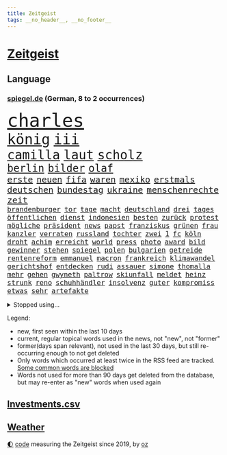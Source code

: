 ```yaml
---
title: Zeitgeist
tags: __no_header__, __no_footer__
---
```


# [Zeitgeist](https://oliz.io/zeitgeist/)

## Language

<h3><a href="https://www.spiegel.de" target="_blank">spiegel.de</a> (German, 8 to 2 occurrences)</h3>
<p style="font-family:monospace">
<span style="font-size:32pt"><a href="news_links.html#charles" class="current">charles</a></span>
<br>
<span style="font-size:25pt"><a href="news_links.html#könig" class="current">könig</a></span>
<span style="font-size:25pt"><a href="news_links.html#iii" class="current">iii</a></span>
<br>
<span style="font-size:22pt"><a href="news_links.html#camilla" class="current">camilla</a></span>
<span style="font-size:22pt"><a href="news_links.html#laut" class="current">laut</a></span>
<span style="font-size:22pt"><a href="news_links.html#scholz" class="current">scholz</a></span>
<br>
<span style="font-size:18pt"><a href="news_links.html#berlin" class="current">berlin</a></span>
<span style="font-size:18pt"><a href="news_links.html#bilder" class="current">bilder</a></span>
<span style="font-size:18pt"><a href="news_links.html#olaf" class="current">olaf</a></span>
<br>
<span style="font-size:15pt"><a href="news_links.html#erste" class="current">erste</a></span>
<span style="font-size:15pt"><a href="news_links.html#neuen" class="current">neuen</a></span>
<span style="font-size:15pt"><a href="news_links.html#fifa" class="current">fifa</a></span>
<span style="font-size:15pt"><a href="news_links.html#waren" class="current">waren</a></span>
<span style="font-size:15pt"><a href="news_links.html#mexiko" class="current">mexiko</a></span>
<span style="font-size:15pt"><a href="news_links.html#erstmals" class="current">erstmals</a></span>
<span style="font-size:15pt"><a href="news_links.html#deutschen" class="current">deutschen</a></span>
<span style="font-size:15pt"><a href="news_links.html#bundestag" class="current">bundestag</a></span>
<span style="font-size:15pt"><a href="news_links.html#ukraine" class="current">ukraine</a></span>
<span style="font-size:15pt"><a href="news_links.html#menschenrechte" class="new">menschenrechte</a></span>
<span style="font-size:15pt"><a href="news_links.html#zeit" class="current">zeit</a></span>
<br>
<span style="font-size:12pt"><a href="news_links.html#brandenburger" class="current">brandenburger</a></span>
<span style="font-size:12pt"><a href="news_links.html#tor" class="current">tor</a></span>
<span style="font-size:12pt"><a href="news_links.html#tage" class="current">tage</a></span>
<span style="font-size:12pt"><a href="news_links.html#macht" class="current">macht</a></span>
<span style="font-size:12pt"><a href="news_links.html#deutschland" class="current">deutschland</a></span>
<span style="font-size:12pt"><a href="news_links.html#drei" class="current">drei</a></span>
<span style="font-size:12pt"><a href="news_links.html#tages" class="current">tages</a></span>
<span style="font-size:12pt"><a href="news_links.html#öffentlichen" class="current">öffentlichen</a></span>
<span style="font-size:12pt"><a href="news_links.html#dienst" class="current">dienst</a></span>
<span style="font-size:12pt"><a href="news_links.html#indonesien" class="current">indonesien</a></span>
<span style="font-size:12pt"><a href="news_links.html#besten" class="current">besten</a></span>
<span style="font-size:12pt"><a href="news_links.html#zurück" class="current">zurück</a></span>
<span style="font-size:12pt"><a href="news_links.html#protest" class="current">protest</a></span>
<span style="font-size:12pt"><a href="news_links.html#mögliche" class="current">mögliche</a></span>
<span style="font-size:12pt"><a href="news_links.html#präsident" class="current">präsident</a></span>
<span style="font-size:12pt"><a href="news_links.html#news" class="current">news</a></span>
<span style="font-size:12pt"><a href="news_links.html#papst" class="current">papst</a></span>
<span style="font-size:12pt"><a href="news_links.html#franziskus" class="current">franziskus</a></span>
<span style="font-size:12pt"><a href="news_links.html#grünen" class="current">grünen</a></span>
<span style="font-size:12pt"><a href="news_links.html#frau" class="current">frau</a></span>
<span style="font-size:12pt"><a href="news_links.html#kanzler" class="current">kanzler</a></span>
<span style="font-size:12pt"><a href="news_links.html#verraten" class="current">verraten</a></span>
<span style="font-size:12pt"><a href="news_links.html#russland" class="current">russland</a></span>
<span style="font-size:12pt"><a href="news_links.html#tochter" class="current">tochter</a></span>
<span style="font-size:12pt"><a href="news_links.html#zwei" class="current">zwei</a></span>
<span style="font-size:12pt"><a href="news_links.html#1" class="current">1</a></span>
<span style="font-size:12pt"><a href="news_links.html#fc" class="current">fc</a></span>
<span style="font-size:12pt"><a href="news_links.html#köln" class="current">köln</a></span>
<span style="font-size:12pt"><a href="news_links.html#droht" class="current">droht</a></span>
<span style="font-size:12pt"><a href="news_links.html#achim" class="new">achim</a></span>
<span style="font-size:12pt"><a href="news_links.html#erreicht" class="current">erreicht</a></span>
<span style="font-size:12pt"><a href="news_links.html#world" class="current">world</a></span>
<span style="font-size:12pt"><a href="news_links.html#press" class="new">press</a></span>
<span style="font-size:12pt"><a href="news_links.html#photo" class="new">photo</a></span>
<span style="font-size:12pt"><a href="news_links.html#award" class="new">award</a></span>
<span style="font-size:12pt"><a href="news_links.html#bild" class="current">bild</a></span>
<span style="font-size:12pt"><a href="news_links.html#gewinner" class="current">gewinner</a></span>
<span style="font-size:12pt"><a href="news_links.html#stehen" class="current">stehen</a></span>
<span style="font-size:12pt"><a href="news_links.html#spiegel" class="current">spiegel</a></span>
<span style="font-size:12pt"><a href="news_links.html#polen" class="current">polen</a></span>
<span style="font-size:12pt"><a href="news_links.html#bulgarien" class="current">bulgarien</a></span>
<span style="font-size:12pt"><a href="news_links.html#getreide" class="new">getreide</a></span>
<span style="font-size:12pt"><a href="news_links.html#rentenreform" class="current">rentenreform</a></span>
<span style="font-size:12pt"><a href="news_links.html#emmanuel" class="current">emmanuel</a></span>
<span style="font-size:12pt"><a href="news_links.html#macron" class="current">macron</a></span>
<span style="font-size:12pt"><a href="news_links.html#frankreich" class="current">frankreich</a></span>
<span style="font-size:12pt"><a href="news_links.html#klimawandel" class="current">klimawandel</a></span>
<span style="font-size:12pt"><a href="news_links.html#gerichtshof" class="current">gerichtshof</a></span>
<span style="font-size:12pt"><a href="news_links.html#entdecken" class="current">entdecken</a></span>
<span style="font-size:12pt"><a href="news_links.html#rudi" class="current">rudi</a></span>
<span style="font-size:12pt"><a href="news_links.html#assauer" class="new">assauer</a></span>
<span style="font-size:12pt"><a href="news_links.html#simone" class="current">simone</a></span>
<span style="font-size:12pt"><a href="news_links.html#thomalla" class="new">thomalla</a></span>
<span style="font-size:12pt"><a href="news_links.html#mehr" class="current">mehr</a></span>
<span style="font-size:12pt"><a href="news_links.html#gehen" class="current">gehen</a></span>
<span style="font-size:12pt"><a href="news_links.html#gwyneth" class="current">gwyneth</a></span>
<span style="font-size:12pt"><a href="news_links.html#paltrow" class="current">paltrow</a></span>
<span style="font-size:12pt"><a href="news_links.html#skiunfall" class="new">skiunfall</a></span>
<span style="font-size:12pt"><a href="news_links.html#meldet" class="current">meldet</a></span>
<span style="font-size:12pt"><a href="news_links.html#heinz" class="current">heinz</a></span>
<span style="font-size:12pt"><a href="news_links.html#strunk" class="new">strunk</a></span>
<span style="font-size:12pt"><a href="news_links.html#reno" class="new">reno</a></span>
<span style="font-size:12pt"><a href="news_links.html#schuhhändler" class="new">schuhhändler</a></span>
<span style="font-size:12pt"><a href="news_links.html#insolvenz" class="current">insolvenz</a></span>
<span style="font-size:12pt"><a href="news_links.html#guter" class="current">guter</a></span>
<span style="font-size:12pt"><a href="news_links.html#kompromiss" class="current">kompromiss</a></span>
<span style="font-size:12pt"><a href="news_links.html#etwas" class="current">etwas</a></span>
<span style="font-size:12pt"><a href="news_links.html#sehr" class="current">sehr</a></span>
<span style="font-size:12pt"><a href="news_links.html#artefakte" class="new">artefakte</a></span>
</p>
<details>
<summary>Stopped using...</summary>
<p class="former" style="font-size:12pt">
gerüchte(889) regel(889) bayerische(888) reiche(888) maskenpflicht(887) november(887) privaten(887) software(887) hacker(886) hinaus(886) verdient(886) wunsch(886) fdpchef(885) maß(885) niederländische(885) schlug(885) verkündet(885) entdeckung(884) geboren(884) halle(884) kamera(884) leistung(884) nigeria(884) niveau(884) standort(884) bedeuten(883) duell(883) kandidaten(883) landesregierung(883) rand(883) rettet(883) fahrt(882) gastgeber(882) herbst(882) jahrzehntelang(882) joachim(882) kochen(882) locker(882) müller(882) reißt(882) beispiel(881) berufung(881) feuerwehr(881) geschäfte(881) gestoßen(881) jörg(881) lebte(881) londoner(881) monatelang(881) premiere(881) senken(881) verhängen(881) egal(880) kriminellen(880) wofür(880) csuchef(879) gutes(879) holen(879) leid(879) stürzte(879) einreisen(878) schildert(878) versteigert(878) dementiert(877) eingereicht(877) flüchtlingen(877) größer(877) null(877) preisen(877) zoo(877) bedeutung(876) endete(876) islamischer(876) meinem(876) amnesty(875) auswahl(875) brasiliens(875) erinnern(875) geheimnis(875) islamischen(875) stattfinden(875) suspendiert(875) voraus(875) befreien(874) konjunktur(874) produzieren(874) veranstalter(874) vergessen(874) feld(873) form(873) befreit(872) beleidigt(872) distanziert(872) sinnvoll(872) tragödie(872) verbände(872) oppositionelle(871) regiert(871) reiste(871) schaffte(871) vorstellen(871) wies(871) dich(870) i(870) meinungsfreiheit(870) schlimmste(870) teenager(870) wähler(870) bewegen(869) erlebte(869) extremen(869) vorsprung(869) abschaffen(868) echten(868) gestürzt(868) hotels(868) zweimal(868) kehrte(867) dran(865) vorne(865) bob(864) schnellen(864) drogen(863) enttäuschung(863) müsste(863) präsidentin(863) auflagen(862) warm(862) gesundheitsministerium(861) kabul(861) erfolgreichsten(860) iphone(860) cduchef(859) entschuldigung(859) rechtzeitig(859) behalten(858) steffen(858) richard(856) empfehlung(854) präsenz(854) chats(852) kräfte(850) solchen(850) uhaft(849) kindheit(846) wirbel(846) einkommen(845) ursprünglich(840) geflohen(833) kanadas(832) ausgetragen(828) abschluss(821) größe(813) nick(799) währung(774) zusätzlichen(772) fotografiert(769) karriereende(757) lehrerin(753) finanziellen(737) gregor(722) bewirbt(709) blut(700) stoltenberg(688) finanziert(685) militärische(677) schwerste(660) spiegelreporter(646) seither(630) wenigsten(626) drohenden(623) inflationsrate(622) leichten(622) irre(618) australischen(607) ralf(603) präsentierte(593) ausgefallen(592) lebten(589) inszenieren(587) gesund(586) dörfer(579) gestern(573) anlage(564) heiße(555) wirtschaftskrise(555) 73(549) teamkollege(543) telefoniert(538) schnelles(537) gesetzentwurf(532) abhängigkeit(528) bekräftigt(526) kurze(521) ruhestand(519) verschlechtert(515) direkte(509) eingefroren(505) weißer(505) rhein(504) geheimdienste(498) ungewöhnliche(498) obersten(493) menschlichkeit(492) generationen(488) oberlandesgericht(488) tödlichem(487) nutzung(486) versuche(486) eindringlichen(484) summen(484) rande(482) 77(478) trip(478) laura(475) einfacher(468) waffenruhe(465) dürr(455) emotional(454) einzig(447) energieversorgung(446) falsches(446) bronze(444) ersatz(443) borrell(442) zerstörung(440) g7staaten(439) model(436) sanitäter(435) ansprüche(434) flugzeugen(432) hinzu(432) cool(429) ring(428) vettel(426) untergang(424) vorm(423) berichteten(422) wandern(422) bonn(421) abhalten(419) 2002(417) albert(411) klitschko(409) journalismus(406) krankheiten(403) fremd(398) 350(394) schätzt(387) sitz(387) bejubelt(385) klug(384) torwart(384) don(377) vorab(376) verübt(375) interessiert(374) verspätet(372) dubiosen(370) zurückgewiesen(369) fünften(367) stoff(367) unmittelbar(364) ankommt(363) rekordtief(363) fußballspiel(362) hochschule(360) töchter(360) söhne(357) hochrangigen(355) bargeld(353) exfreundin(353) sexismus(351) starkes(350) organisierte(345) andrej(343) spekulationen(343) tankrabatt(343) abgrund(341) oligarch(340) ball(337) strategisch(337) freundinnen(336) g7(336) austria(334) geist(333) fußballerinnen(332) auslösen(329) gearbeitet(328) schwerverletzte(326) einsetzt(324) usdollar(322) ausbeutung(319) bayreuth(316) klopp(315) recherchen(314) gepäck(309) schau(309) verdrängen(309) fragwürdige(308) trocken(306) verschwanden(303) harter(302) verbliebenen(301) mobbing(299) carlo(296) zumutung(295) verdrängt(293) mordfall(292) syrischen(292) zeremonie(292) beatles(291) vermittelte(291) kaiserslautern(290) tiefer(286) regierungsbildung(285) belegt(284) laufender(284) exmann(283) brittney(282) griner(282) kapazitäten(281) besseren(279) 54(275) geschrumpft(273) bestimmter(272) zwillinge(270) übung(269) internationales(267) jimmy(267) hubert(266) unentschieden(266) möbel(265) terrororganisation(263) plädieren(262) alzheimer(261) neustart(261) setzten(260) ängste(260) feuert(258) fehlten(257) bruttoinlandsprodukt(256) instrument(255) kampagne(255) nahrung(255) genauer(254) golfstaat(254) heim(254) bundeskartellamt(253) verteilen(253) deutsch(252) geschichtenewsletter(252) hanna(252) sehe(251) bemerkenswert(250) comingout(249) l(247) diente(246) verzeichnet(246) berlinneukölln(245) gestrandete(244) koffer(244) saale(243) kontroversen(242) zuhause(242) fasst(240) pipeline(240) solches(239) verleihung(239) fassungslos(238) legal(238) flugzeugbauer(236) folgten(236) victoria(236) wiedersehen(236) energiesektor(234) schönheitsideale(230) glücklichen(228) üppige(227) blackout(226) waffensysteme(226) antony(225) tode(225) kommunizieren(224) feierabend(223) lokalen(222) erhielten(221) island(221) flüsse(220) technisch(220) gelohnt(219) lizzo(218) nebenwirkungen(217) durchzusetzen(215) nation(214) komplikationen(213) parken(213) zahlte(213) heidenheim(212) traten(212) twitteraccount(212) geistlichen(210) selbstbewusst(210) katastrophenschutz(208) ganzes(207) gaspreis(207) beseitigt(206) oleksij(206) 56jährige(204) trockener(204) wünsche(203) zusammenprall(203) marken(202) 19jähriger(201) bestes(201) gründete(201) regenfällen(200) ausliefern(198) geprallt(198) goldener(197) intensiver(197) patzte(197) bundesarbeitsgericht(196) autobiografie(195) fußballprofis(195) gefährdung(195) intrigen(195) trauma(195) abwehren(194) eben(193) farben(193) überreste(193) rihanna(192) bonus(190) rutschen(190) chefredakteurin(189) durchgang(189) verhaltens(189) faktor(188) nationalhymne(186) interessierte(185) piste(185) preisgekrönte(185) radfahrerin(185) bauart(182) kriminalität(182) polizeichef(182) rechtsradikale(182) geburtenrate(181) besessen(179) yorker(179) zuzug(179) wüste(178) engen(177) konten(177) nationalsozialismus(177) wintershall(177) luftangriff(176) ndr(176) fortschrittlich(175) megawattstunde(175) unabhängigen(175) oregon(174) vegane(173) branchen(172) ernüchternd(172) makejew(172) defizite(171) hingerichtet(171) hessischen(170) ehrung(169) sohnes(169) sprangen(169) zusage(169) abzug(167) eh(167) beherrscht(166) finanzämter(166) kurswechsel(166) hergestellt(165) kollege(165) rückblick(165) vereine(164) caroline(163) commerzbank(163) phoenix(163) müht(162) angreifen(160) soldatin(160) tunesien(160) daniela(159) opel(159) raketenangriffe(159) staatsmedien(159) iocpräsident(158) immunsystem(157) überraschte(157) 3500(156) beförderung(156) direktor(156) knöchel(155) ukrainefeldzug(155) unovollversammlung(155) urteilt(155) verzeichnen(153) abgelegt(152) erzielen(152) tendenz(152) ausgegeben(151) eingezogen(151) geiger(151) kaltluft(151) kurdische(151) zitiert(151) ecken(150) rasanter(150) schöne(150) verachtung(150) verhelfen(149) weltbank(149) dominik(148) faschistischen(148) streits(147) bereichen(146) deckel(146) vizepräsidentin(146) natogeneralsekretär(145) schweben(145) mats(144) teenagerin(144) unverständnis(144) emanzipation(142) mullahregime(142) carter(141) unternommen(140) höchststrafe(139) klassiker(139) leukämie(139) tankstellen(139) abgefeuert(138) erklärungen(138) ohio(138) topspieler(138) jemanden(137) spannende(137) gegessen(136) katholischer(136) missionen(136) neudelhi(136) schlachtfeld(136) tottenham(136) witze(136) year(136) ersticken(135) titanic(135) hilton(134) sinnlos(134) trage(132) versichert(132) expolizisten(131) gefälscht(130) kerzen(130) tieres(130) mitarbeitern(129) schmid(129) leidenschaft(128) sibirien(128) säge(128) umfassende(128) korruptionsskandal(127) billigt(126) del(126) rücktrittsankündigung(126) solidarisiert(125) zugeständnisse(125) angeht(124) beratung(124) volkswirtschaft(124) hotspur(123) schossen(123) kremlgegner(122) spielzeug(122) besserer(121) verkehrskontrolle(121) dihk(120) korruptionsprozess(120) kostenloses(120) podium(120) museums(119) südafrikas(119) sozialamt(118) bowie(117) palmer(117) apples(116) diktators(116) hexen(116) profit(116) staates(116) verunsichert(116) spion(115) basf(114) nordkoreanische(114) schilderungen(114) befürchtungen(113) abbauen(112) feuerte(112) skispringen(112) charme(111) maren(111) nullcovidpolitik(111) psychologe(111) skispringerin(111) süß(111) zukommt(111) ohr(110) verkleidet(110) emily(109) geworben(109) hirn(109) traunstein(109) einstige(108) nevada(108) sieges(107) unterschriften(107) dea(106) pasta(106) schädel(106) gewöhnt(105) bosch(104) erdgasförderung(104) militärpräsenz(103) mitreden(103) segler(103) verdoppeln(102) ekrem(101) game(101) istanbuls(101) i̇mamoğlu(101) kryptobörse(101) nachgegangen(101) prorussische(101) punk(101) spiegelpodcast(101) wagnergruppe(101) isolieren(100) linus(100) saarlouis(100) todesurteil(100) bestellen(99) gefallenen(99) mcdonald's(99) reste(98) terrasse(98) ökotest(98) angriffskrieges(97) inhaftierter(97) oman(97) leeren(96) goldenen(95) siebte(95) singen(95) wundern(95) jüdischen(94) leopardpanzern(93) naturschützer(93) want(93) akzeptanz(92) bernhard(92) durcheinander(92) rheinland(92) sangen(92) verlorenen(92) wutausbruch(92) paartherapeuten(91) römer(91) asylbewerber(90) erdbebens(90) erwürgt(90) hernández(90) legten(90) steuerzahlerbund(90) wmauftakt(90) geringen(89) gespült(89) labern(89) leiten(89) treffers(89) ungewöhnlicher(89) heungmin(88) negativrekord(88) rassismusvorwurf(88) son(88) vizeweltmeister(88) wahren(88) getränke(87) kanäle(87) maier(87) prämie(87) überholen(87) abschieben(86) absolut(86) escooter(86) parlamentsausschuss(86) schatzes(86) wunderbare(86) filzskandal(85) manipulierte(85) missbrauchte(85) rettungsarbeiten(85) strukturelle(85) umziehen(85) unterbrechen(85) millionenpublikum(84) mutig(84) pfarrer(84) armbruster(83) autobahnbau(83) bands(83) hecking(83) nathalie(83) sanktionsumgehung(83) angehören(82) diskothek(82) generatoren(82) kundgebung(82) nadelbäumen(82) neymars(82) raucher(82) sinnbild(82) verschütteten(82) 999(81) co2speicher(81) hugo(81) mitspielern(81) brettspiele(80) kambodschas(80) nina(80) onlinekauf(80) verwirklichen(80) einwanderer(79) kuschen(79) mindern(79) notprogramm(79) vorlegen(79) abgefangen(78) abgestellt(78) cold(78) handelspartner(78) mitgliedsländer(78) revolutionswächter(78) winterwetter(78) 26jähriger(77) auswärtiges(77) bø(77) düsseldorfer(77) ghanaischen(77) leine(77) schweinfurt(77) thingnes(77) vorstandswahl(77) zuschläge(77) lego(76) raumkapsel(76) sagten(76) vorweg(76) wiederholungswahl(76) wilde(76) brustkrebs(75) frost(75) pillen(75) selbstverständlichkeit(75) senatorin(75) bundespolizist(74) todesliste(74) viereinhalb(74) überraschendes(74) afdpolitikerin(73) eröffnen(73) geeilt(73) jva(73) kauftipps(73) benötigte(72) derbe(72) erfolgsserie(72) maserati(72) ostafrika(72) rechtsextremisten(72) 32jährige(71) bass(71) festivals(71) gängige(71) häftlinge(71) mitsamt(71) niederbayern(71) schilderte(71) schlagerstar(71) sojuskapsel(71) verharmlosung(71) verstummen(71) community(70) gebrauch(70) klüger(70) männerstaffel(70) nhl(70) republikanerin(70) sehnen(70) säcken(70) banknoten(69) filmfestival(69) liefen(69) lizenz(69) abschlussdokument(68) jane(68) saßen(68) vorhanden(68) zweitligist(68) avatar(67) eigenlob(67) entnommen(67) höhen(67) maas(67) ahmad(66) price(66) tabus(66) wolodymir(66) zwischenbilanz(66) grades(65) ludwigshafen(65) straftäter(65) fleischwolf(64) foster(64) geförderte(64) geschwister(64) granate(64) großraum(64) kandidatin(64) bars(63) cameron(63) einsatzbereit(63) neumünster(63) arktische(62) ausbildungsgarantie(62) deutschsprachigen(62) fonda(62) gerüstet(62) lügenmärchen(62) sammlung(62) stiehlt(62) bearbeitet(61) cambridge(61) clinch(61) eroberung(61) geleitet(61) süditalien(61) tanzt(61) ussängerin(61) 80jähriger(60) ersatzfreiheitsstrafen(60) hamp;m(60) perspektiven(60) werft(60) beendigung(59) beunruhigen(59) chinese(59) gelangte(59) gespart(59) onlinehandel(59) schiene(59) usinformationen(59) fehlendes(58) gunther(58) kreativer(58) wellinger(58) zufällig(58) antikatermittel(57) demokratisch(57) frosch(57) geschmückten(57) kippa(57) kurdischen(57) tunnel(57) 250000(56) abriss(56) baubranche(56) jungstar(56) kommender(56) lebkuchen(56) putingegner(56) verschärfte(56) abgesichert(55) abzukassieren(55) airbnb(55) bänke(55) emir(55) geheimnisse(55) hilfsorganisationen(55) sag(55) unbemerkt(55) zeitplan(55) 365(54) fahrschein(54) windig(54) yvonne(54) dunkler(53) ebikes(53) energieträger(53) leistungen(53) weltberühmt(53) 1999(52) botschafterin(52) elektrische(52) galaxien(52) gedenken(52) romeo(52) verfolger(52) ärgerte(52) aleksandar(51) durchfallquote(51) früherem(51) gefängnisstrafe(51) grünenchefin(51) leopard(51) nervt(51) netflixfilm(51) sprüche(51) zirkus(51) bestechungsskandal(50) fahrprüfung(50) gesammelt(50) koks(50) langläuferinnen(50) schreckschusswaffen(50) antisemitischer(49) aufträgen(49) kuriosen(49) repariert(49) wmgeneralprobe(49) überdenken(49) beschwört(48) brandenburgs(48) eingehen(48) mitschüler(48) besuchte(47) kleider(47) konto(47) newcastle(47) reichert(47) vorwerfen(47) automarkt(46) dienstwaffe(46) gastauftritt(46) gefühlt(46) hitlergruß(46) pantera(46) rock(46) antritt(45) bowl(45) eingegangen(45) festspiele(45) olympiadritte(45) queensland(45) zaubertor(45) zurückgelassen(45) mccartney(44) nicolas(44) südsudan(44) archäologie(43) batteriewerk(43) demos(43) durchschnittliche(43) massenstart(43) polarisieren(43) scheiterns(43) karnevals(42) patzer(42) teich(42) verletzungspause(42) anja(41) containern(41) draisaitl(41) east(41) fluchtroute(41) kürzen(41) leopardlieferung(41) sandsäcken(41) webb(41) zwang(41) buchläden(40) eigentum(40) geistliche(40) giftstoffen(40) nürnberger(40) schneeregen(40) teilzeit(40) theorien(40) 22jährigen(39) aufsichtsbehörde(39) bundesligaspiel(39) g+j(39) grundsteuer(39) only(39) sportwagen(39) vermittlerrolle(39) erden(38) freistaat(38) freiwilligen(38) marburg(38) ohrfeige(38) angestiegen(37) durchfahrt(37) elektrischen(37) genießt(37) hansgeorg(37) intendantin(37) maaßen(37) murray(37) nötigung(37) schießstand(37) state(37) vorgeschmack(37) vorzubereiten(37) wmsilber(37) abgelehnte(36) aiwanger(36) bekomme(36) frauenfeindlichkeit(36) highlight(36) lahmgelegt(36) pfosten(36) rate(36) stoppte(36) tagelanger(36) zulasten(36) oberstaatsanwalt(35) schritten(35) sonntagmorgen(35) spiegelredakteurin(35) césar(34) gramm(34) heran(34) wunden(34) favoritin(33) stellvertretende(33) symbolische(33) geflohener(32) gestiegener(32) lebendig(32) rbbaffäre(32) schöpfer(32) souveräner(32) 18000(31) allergiker(31) besitzes(31) felipe(31) hinzugefügt(31) witwe(31) zögerlichkeit(31) aussuchen(30) axt(30) helsinki(30) kassenpatienten(30) transparente(30) werdende(30) zögern(30) himbeeren(29) leihmutterschaft(29) wandlung(29) 65jährigen(28) ambitionen(28) aufzubewahren(28) behielt(28) brokstedt(28) fünfter(28) lauf(28) läufer(28) läuferinnen(28) straßer(28) uefa(28) water(28) way(28) ausdauernd(27) aussetzung(27) gewinnern(27) ibrahim(27) slalom(27) usmedien(27) vors(27) wahrscheinlichkeit(27) hinterbliebenen(26) staatskrise(26) veraltet(26) bip(25) gewisser(25) taugen(25) 1600(24) herrmanns(24) gültige(23) magen(23) propagandashow(23) putsch(23) rechtfertigen(23) startabkommen(23) traurig(23) tschechische(23) azubis(22) baten(22) battle(22) gruner+jahr(22) kiwerkzeuge(22) kriegsjahr(22) nadia(22) nordwesten(22) pflegebedürftige(22) solutions(22) wichtigere(22) zelt(22) 80jährige(21) beanstandet(21) horrend(21) kuwait(21) nichols(21) pflichtdienst(21) reschke(21) teilnehmende(21) tyre(21) unterbinden(21) vergriffen(21) anstehenden(20) benutzen(20) konsens(20) leidenschaftlicher(20) panzerbataillon(20) prügelten(20) renommierten(20) scheiße(20) vernichtenden(20) delikte(19) dfbpokal(19) einflussreiche(19) nachbeben(19) überaus(19) geschnappt(18) kanälen(18) müttern(18) reuter(18) schwindel(18) spitzendiplomaten(18) verzögerung(18) vietnamesische(18) wmgold(18) außergewöhnlich(17) feministischen(17) haley(17) kampfjetlieferungen(17) loswerden(17) nbageschichte(17) nikki(17) offenzulegen(17) politikwissenschaftler(17) clippers(16) entzweien(16) fwort(16) goldmedaillen(16) grafiken(16) plattner(16) sturmtief(16) ukrainern(16) zugeht(16) ahnung(15) amalia(15) beraubt(15) olympiasieg(15) ratlos(15) leisteten(14) ritual(14) schwindet(14) teilerfolg(14) trier(14) antisemiten(13) brände(13) iskenderun(13) kiewbesuch(13) sicherheitskonferenz(13) verhungert(13) überraschungsbesuch(13) arbeitgeberverband(12) biathlonwm(12) hautfarbe(12) hermann(12) hindernisse(12) leiterin(12) markanten(12) medaillenhoffnung(12) music(12) popsuperstar(12) seidenstraße(12) widmete(12) drittes(11) dsv(11) profiling(11) racial(11) tochterfirma(11) verletzungssorgen(11)
</p>
</details>
<p>Legend:
<ul>
<li><span class="new">new</span>, first seen within the last 10 days</li>
<li><span class="current">current</span>, regular topical words used in the news, not "new", not "former"</li>
<li><span class="former">former(days span relevant)</span>, not used in the last 30 days, but still re-occurring enough to not get deleted</li>
<li>Only words which occurred at least twice in the RSS feed are tracked. <a href="language/filters.py">Some common words are blocked</a></li>
<li>Words not used for more than 90 days get deleted from the database, but may re-enter as "new" words when used again</li>
</ul>
</p>

## [Investments](investments.html)[.csv](investments.csv)

## [Weather](weather.html)

<footer>
<a href="javascript:toggleTheme()" class="nav">🌓</a>
<a href="https://github.com/ooz/zeitgeist">code</a> measuring the Zeitgeist since 2019, by <a href="https://oliz.io">oz</a>
</footer>
